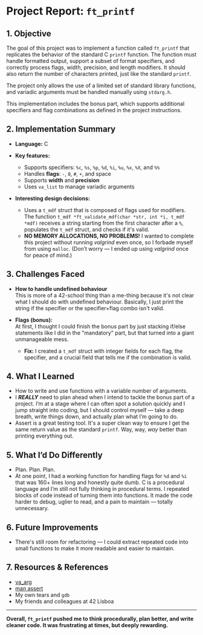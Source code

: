 
# Project Report: `ft_printf`

## 1. Objective

The goal of this project was to implement a function called `ft_printf` that replicates the behavior of the standard C `printf` function. The function must handle formatted output, support a subset of format specifiers, and correctly process flags, width, precision, and length modifiers. It should also return the number of characters printed, just like the standard `printf`.

The project only allows the use of a limited set of standard library functions, and variadic arguments must be handled manually using `stdarg.h`.

This implementation includes the bonus part, which supports additional specifiers and flag combinations as defined in the project instructions.

## 2. Implementation Summary

- **Language:** C  
- **Key features:**
  - Supports specifiers: `%c`, `%s`, `%p`, `%d`, `%i`, `%u`, `%x`, `%X`, and `%%`
  - Handles **flags**: `-`, `0`, `#`, `+`, and space
  - Supports **width** and **precision**
  - Uses `va_list` to manage variadic arguments

- **Interesting design decisions:**
  - Uses a `t_mdf` struct that is composed of flags used for modifiers. The function `t_mdf	*ft_validate_mdf(char *str, int *i, t_mdf *mdf)` receives a string starting from the first character after a `%`, populates the `t_mdf` struct, and checks if it's valid.
  - **NO MEMORY ALLOCATIONS, NO PROBLEMS!** I wanted to complete this project without running *valgrind* even once, so I forbade myself from using `malloc`. (Don’t worry — I ended up using *valgrind* once for peace of mind.)

## 3. Challenges Faced

- **How to handle undefined behaviour**  
  This is more of a 42-school thing than a me-thing because it's not clear what I should do with undefined behaviour. Basically, I just print the string if the specifier or the specifier+flag combo isn't valid.

- **Flags (bonus):**  
  At first, I thought I could finish the bonus part by just stacking if/else statements like I did in the "mandatory" part, but that turned into a giant unmanageable mess.  
  - **Fix:** I created a `t_mdf` struct with integer fields for each flag, the specifier, and a crucial field that tells me if the combination is valid.

## 4. What I Learned

- How to write and use functions with a variable number of arguments.
- I ***REALLY*** need to plan ahead when I intend to tackle the bonus part of a project. I’m at a stage where I can often spot a solution quickly and I jump straight into coding, but I should control myself — take a deep breath, write things down, and actually plan what I’m going to do.
- Assert is a great testing tool. It's a super clean way to ensure I get the same return value as the standard `printf`. Way, way, *way* better than printing everything out.

## 5. What I’d Do Differently

- Plan. Plan. Plan.
- At one point, I had a working function for handling flags for `%d` and `%i` that was 160+ lines long and honestly quite dumb. C is a procedural language and I’m still not fully thinking in procedural terms. I repeated blocks of code instead of turning them into functions. It made the code harder to debug, uglier to read, and a pain to maintain — totally unnecessary.

## 6. Future Improvements

- There's still room for refactoring — I could extract repeated code into small functions to make it more readable and easier to maintain.

## 7. Resources & References

- [va_arg](https://en.cppreference.com/w/c/variadic/va_arg)
- [man assert](https://man7.org/linux/man-pages/man3/assert.3.html)
- My own tears and `gdb`
- My friends and colleagues at 42 Lisboa

---

**Overall, `ft_printf` pushed me to think procedurally, plan better, and write cleaner code. It was frustrating at times, but deeply rewarding.**
